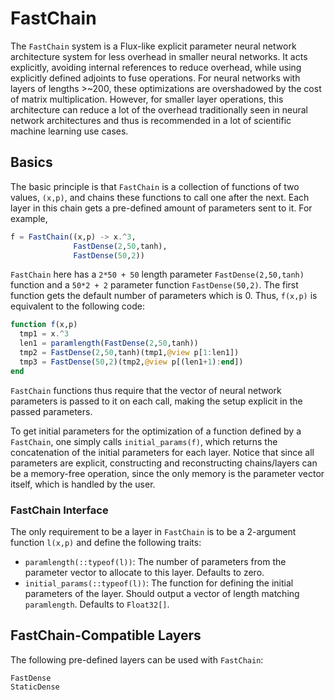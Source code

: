 # FastChain

The `FastChain` system is a Flux-like explicit parameter neural network
architecture system for less overhead in smaller neural networks. It acts explicitly,
avoiding internal references to reduce overhead, while using explicitly defined adjoints
to fuse operations. For neural networks with layers of lengths >~200, these optimizations 
are overshadowed by the cost of matrix multiplication. However, for smaller layer operations, 
this architecture can reduce a lot of the overhead traditionally seen in neural
network architectures and thus is recommended in a lot of scientific machine
learning use cases.

## Basics

The basic principle is that `FastChain` is a collection of functions of two values,
`(x,p)`, and chains these functions to call one after the next. Each layer in
this chain gets a pre-defined amount of parameters sent to it. For example,

```julia
f = FastChain((x,p) -> x.^3,
              FastDense(2,50,tanh),
              FastDense(50,2))
```

`FastChain` here has a `2*50 + 50` length parameter `FastDense(2,50,tanh)` function
and a `50*2 + 2` parameter function `FastDense(50,2)`. The first function gets
the default number of parameters which is 0. Thus, `f(x,p)` is equivalent to the
following code:

```julia
function f(x,p)
  tmp1 = x.^3
  len1 = paramlength(FastDense(2,50,tanh))
  tmp2 = FastDense(2,50,tanh)(tmp1,@view p[1:len1])
  tmp3 = FastDense(50,2)(tmp2,@view p[(len1+1):end])
end
```

`FastChain` functions thus require that the vector of neural network parameters
is passed to it on each call, making the setup explicit in the passed parameters.

To get initial parameters for the optimization of a function defined by a
`FastChain`, one simply calls `initial_params(f)`, which returns the concatenation
of the initial parameters for each layer. Notice that since all parameters are
explicit, constructing and reconstructing chains/layers can be a memory-free
operation, since the only memory is the parameter vector itself, which is handled
by the user.

### FastChain Interface

The only requirement to be a layer in `FastChain` is to be a 2-argument function
`l(x,p)` and define the following traits:

- `paramlength(::typeof(l))`: The number of parameters from the parameter vector
  to allocate to this layer. Defaults to zero.
- `initial_params(::typeof(l))`: The function for defining the initial parameters
  of the layer. Should output a vector of length matching `paramlength`. Defaults
  to `Float32[]`.

## FastChain-Compatible Layers

The following pre-defined layers can be used with `FastChain`:

```@docs
FastDense
StaticDense
```
